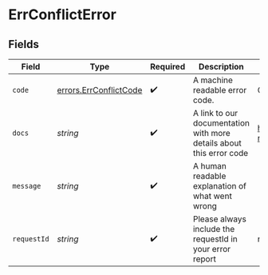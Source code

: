 # ErrConflictError


## Fields

| Field                                                               | Type                                                                | Required                                                            | Description                                                         | Example                                                             |
| ------------------------------------------------------------------- | ------------------------------------------------------------------- | ------------------------------------------------------------------- | ------------------------------------------------------------------- | ------------------------------------------------------------------- |
| `code`                                                              | [errors.ErrConflictCode](../../models/errors/errconflictcode.md)    | :heavy_check_mark:                                                  | A machine readable error code.                                      | CONFLICT                                                            |
| `docs`                                                              | *string*                                                            | :heavy_check_mark:                                                  | A link to our documentation with more details about this error code | https://unkey.dev/docs/api-reference/errors/code/CONFLICT           |
| `message`                                                           | *string*                                                            | :heavy_check_mark:                                                  | A human readable explanation of what went wrong                     |                                                                     |
| `requestId`                                                         | *string*                                                            | :heavy_check_mark:                                                  | Please always include the requestId in your error report            | req_1234                                                            |